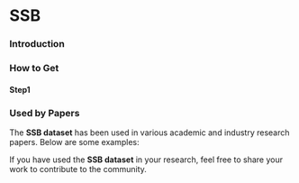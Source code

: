 # SSB

### Introduction



### How to Get

#### Step1



### **Used by Papers**

The **SSB dataset** has been used in various academic and industry research papers. Below are some examples:



If you have used the **SSB  dataset** in your research, feel free to share your work to contribute to the community.